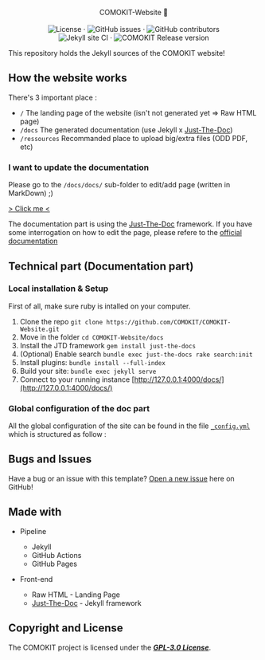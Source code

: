 <p align="center">
  
  <p align="center">
    COMOKIT-Website 📘
    <br />
    <br />
    <img src="https://img.shields.io/github/license/COMOKIT/COMOKIT-Website" alt="License" />
    ·
    <img src="https://img.shields.io/github/issues/COMOKIT/COMOKIT-Website" alt="GitHub issues" />
    ·
    <img src="https://img.shields.io/github/contributors/COMOKIT/COMOKIT-Website" alt="GitHub contributors" />
    <br />
    <img src="https://github.com/COMOKIT/COMOKIT-Website/workflows/Jekyll%20site%20CI/badge.svg?branch=master" alt="Jekyll site CI" />
    ·
    <img src="https://img.shields.io/github/v/release/COMOKIT/COMOKIT-Model" alt="COMOKIT Release version" />
  </p>
</p>

This repository holds the Jekyll sources of the COMOKIT website!

## How the website works

There's 3 important place :
- `/` The landing page of the website (isn't not generated yet => Raw HTML page)
- `/docs` The generated documentation (use Jekyll x [Just-The-Doc](https://github.com/pmarsceill/just-the-docs))
- `/ressources` Recommanded place to upload big/extra files (ODD PDF, etc)

### I want to update the documentation

Please go to the `/docs/docs/` sub-folder to edit/add page (written in MarkDown) ;)

[> Click me <](https://github.com/COMOKIT/COMOKIT-Website/tree/master/docs/docs)

The documentation part is using the [Just-The-Doc](https://github.com/pmarsceill/just-the-docs) framework. If you have some interrogation on how to edit the page, please refere to the [official documentation](https://pmarsceill.github.io/just-the-docs/)

## Technical part (Documentation part)

### Local installation & Setup

First of all, make sure ruby is intalled on your computer.

1. Clone the repo `git clone https://github.com/COMOKIT/COMOKIT-Website.git`
1. Move in the folder `cd COMOKIT-Website/docs`
1. Install the JTD framework `gem install just-the-docs`
1. (Optional) Enable search `bundle exec just-the-docs rake search:init`
1. Install plugins: `bundle install --full-index`
1. Build your site: `bundle exec jekyll serve`
1. Connect to your running instance [http://127.0.0.1:4000/docs/](http://127.0.0.1:4000/docs/)

### Global configuration of the doc part

All the global configuration of the site can be found in the file [`_config.yml`](https://github.com/COMOKIT/COMOKIT-Website/blob/master/_config.yml) which is structured as follow :

## Bugs and Issues

Have a bug or an issue with this template? [Open a new issue](https://github.com/COMOKIT/COMOKIT-Website/issues/new) here on GitHub!

## Made with

* Pipeline
  * Jekyll
  * GitHub Actions
  * GitHub Pages

* Front-end
  * Raw HTML - Landing Page
  * [Just-The-Doc](https://github.com/pmarsceill/just-the-docs) - Jekyll framework

## Copyright and License

The COMOKIT project is licensed under the [***GPL-3.0 License***](https://github.com/COMOKIT/COMOKIT-Model/blob/master/LICENSE).
